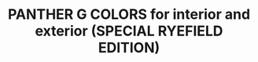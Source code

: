 ---
title: "PANTHER G COLORS for interior and exterior (SPECIAL RYEFIELD EDITION)"
price: "TBA"
desc: "Opis nije dostupan"
img_path: "/assets/img/A.MIG-7174.jpg"
brand: AMMO
available: true
cat: "acrylics"
subcat: "ACRYLIC PAINT SETS"
subsubcat: "SS"
---